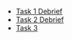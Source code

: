 - [Task 1 Debrief](debrief_task_1.md)
- [Task 2 Debrief](debrief_task_2.md)
- [Task 3](debrief_task_3.md) 